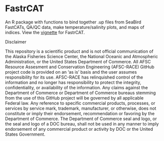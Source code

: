 # FastrCAT
An R package with functions to bind together .up files from SeaBird FastCATs, QA/QC data, make temperature/salinity plots, and maps of indices. View the [vignette]("https://github.com/Copepoda/FastrCAT/blob/master/FastrCAT/vignettes/fastrcat.pdf") for FastrCAT.

Disclaimer  

This repository is a scientific product and is not official communication of the Alaska Fisheries Science Center, the National Oceanic and Atmospheric Administration, or the United States Department of Commerce. All AFSC Resource Assesment and Conservation Engineering (AFSC-RACE) GitHub project code is provided on an ‘as is’ basis and the user assumes responsibility for its use. AFSC-RACE has relinquished control of the information and no longer has responsibility to protect the integrity, confidentiality, or availability of the information. Any claims against the Department of Commerce or Department of Commerce bureaus stemming from the use of this GitHub project will be governed by all applicable Federal law. Any reference to specific commercial products, processes, or services by service mark, trademark, manufacturer, or otherwise, does not constitute or imply their endorsement, recommendation or favoring by the Department of Commerce. The Department of Commerce seal and logo, or the seal and logo of a DOC bureau, shall not be used in any manner to imply endorsement of any commercial product or activity by DOC or the United States Government.
